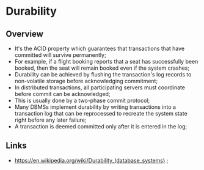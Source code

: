 # Durability

## Overview

- It's the ACID property which guarantees that transactions that have committed will survive permanently;
- For example, if a flight booking reports that a seat has successfully been booked, then the seat will remain booked even if the system crashes;
- Durability can be achieved by flushing the transaction's log records to non-volatile storage before acknowledging commitment;
- In distributed transactions, all participating servers must coordinate before commit can be acknowledged;
- This is usually done by a two-phase commit protocol;
- Many DBMSs implement durability by writing transactions into a transaction log that can be reprocessed to recreate the system state right before any later failure;
- A transaction is deemed committed only after it is entered in the log;

## Links

- <https://en.wikipedia.org/wiki/Durability_(database_systems)> ;
